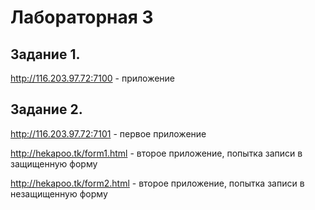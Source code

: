 Лабораторная 3
==============

## Задание 1.

http://116.203.97.72:7100 - приложение

## Задание 2.

http://116.203.97.72:7101 - первое приложение


http://hekapoo.tk/form1.html - второе приложение, попытка записи в защищенную форму

http://hekapoo.tk/form2.html - второе приложение, попытка записи в незащищенную форму
